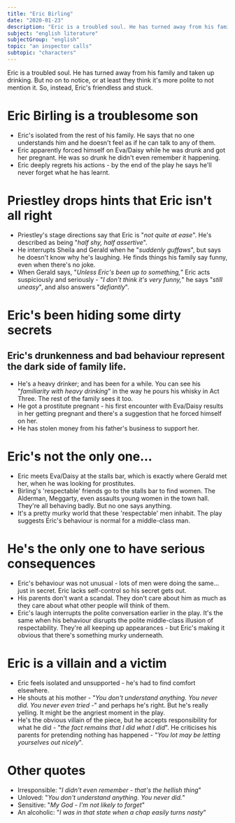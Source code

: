 ```yaml
---
title: "Eric Birling"
date: "2020-01-23"
description: "Eric is a troubled soul. He has turned away from his family and taken up drinking. But no on to notice, or at least they think it's more polite to not mention it. So, instead, Eric's friendless and stuck."
subject: "english literature"
subjectGroup: "english"
topic: "an inspector calls"
subtopic: "characters"
---
```


Eric is a troubled soul. He has turned away from his family and taken up drinking. But no on to notice, or at least they think it's more polite to not mention it. So, instead, Eric's friendless and stuck.

# Eric Birling is a troublesome son

- Eric's isolated from the rest of his family. He says that no one understands him and he doesn't feel as if he can talk to any of them.
- Eric apparently forced himself on Eva/Daisy while he was drunk and got her pregnant. He was so drunk he didn't even remember it happening.
- Eric deeply regrets his actions - by the end of the play he says he'll never forget what he has learnt.

# Priestley drops hints that Eric isn't all right

- Priestley's stage directions say that Eric is "_not quite at ease_". He's described as being "_half shy, half assertive_".
- He interrupts Sheila and Gerald when he "_suddenly guffaws_", but says he doesn't know why he's laughing. He finds things his family say funny, even when there's no joke.
- When Gerald says, "_Unless Eric's been up to something,_" Eric acts suspiciously and seriously - "_I don't think it's very funny,_" he says "_still uneasy_", and also answers "_defiantly_".

# Eric's been hiding some dirty secrets

## Eric's drunkenness and bad behaviour represent the dark side of family life.

- He's a heavy drinker; and has been for a while. You can see his "_familiarity with heavy drinking_" in the way he pours his whisky in Act Three. The rest of the family sees it too.
- He got a prostitute pregnant - his first encounter with Eva/Daisy results in her getting pregnant and there's a suggestion that he forced himself on her.
- He has stolen money from his father's business to support her.

# Eric's not the only one...

- Eric meets Eva/Daisy at the stalls bar, which is exactly where Gerald met her, when he was looking for prostitutes.
- Birling's 'respectable' friends go to the stalls bar to find women. The Alderman, Meggarty, even assaults young women in the town hall. They're all behaving badly. But no one says anything.
- It's a pretty murky world that these 'respectable' men inhabit. The play suggests Eric's behaviour is normal for a middle-class man.

# He's the only one to have serious consequences

- Eric's behaviour was not unusual - lots of men were doing the same... just in secret. Eric lacks self-control so his secret gets out.
- His parents don't want a scandal. They don't care about him as much as they care about what other people will think of them.
- Eric's laugh interrupts the polite conversation earlier in the play. It's the same when his behaviour disrupts the polite middle-class illusion of respectability. They're all keeping up appearances - but Eric's making it obvious that there's something murky underneath.

# Eric is a villain and a victim

- Eric feels isolated and unsupported - he's had to find comfort elsewhere.
- He shouts at his mother - "_You don't understand anything. You never did. You never even tried -_" and perhaps he's right. But he's really yelling. It might be the angriest moment in the play.
- He's the obvious villain of the piece, but he accepts responsibility for what he did - "_the fact remains that I did what I did_". He criticises his parents for pretending nothing has happened - "_You lot may be letting yourselves out nicely_".

# Other quotes

- Irresponsible: "_I didn't even remember - that's the hellish thing_"
- Unloved: "_You don't understand anything. You never did._"
- Sensitive: "_My God - I'm not likely to forget_"
- An alcoholic: "_I was in that state when a chap easily turns nasty_"
